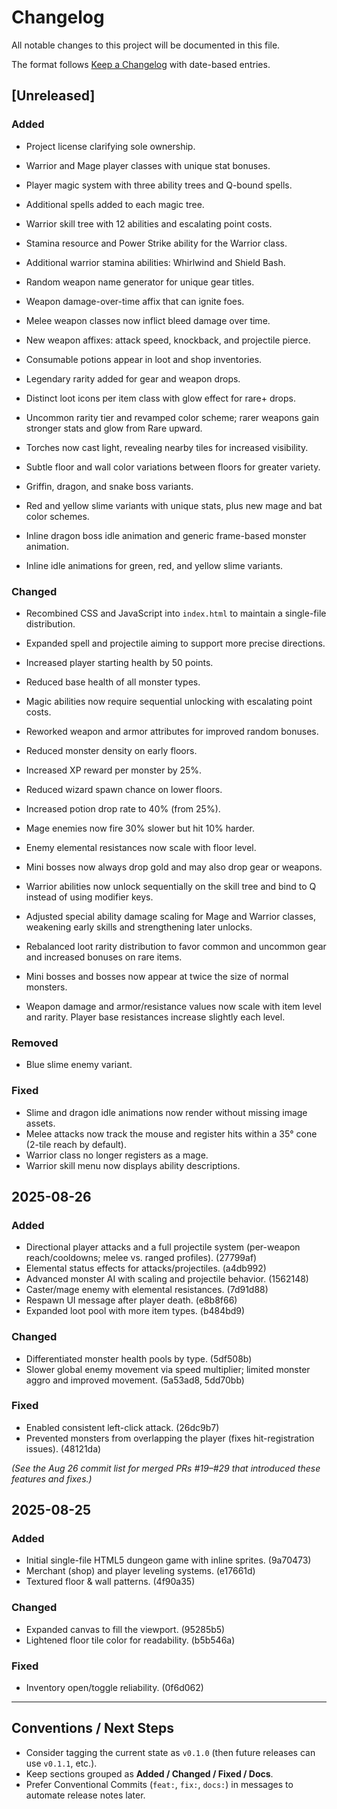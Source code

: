 # Changelog
All notable changes to this project will be documented in this file.

The format follows [Keep a Changelog](https://keepachangelog.com/en/1.1.0/) with date-based entries.

## [Unreleased]
### Added
- Project license clarifying sole ownership.
- Warrior and Mage player classes with unique stat bonuses.
- Player magic system with three ability trees and Q-bound spells.
- Additional spells added to each magic tree.
- Warrior skill tree with 12 abilities and escalating point costs.
- Stamina resource and Power Strike ability for the Warrior class.
- Additional warrior stamina abilities: Whirlwind and Shield Bash.
- Random weapon name generator for unique gear titles.
- Weapon damage-over-time affix that can ignite foes.
- Melee weapon classes now inflict bleed damage over time.
- New weapon affixes: attack speed, knockback, and projectile pierce.

- Consumable potions appear in loot and shop inventories.
- Legendary rarity added for gear and weapon drops.
- Distinct loot icons per item class with glow effect for rare+ drops.
- Uncommon rarity tier and revamped color scheme; rarer weapons gain stronger stats and glow from Rare upward.
- Torches now cast light, revealing nearby tiles for increased visibility.
- Subtle floor and wall color variations between floors for greater variety.
- Griffin, dragon, and snake boss variants.
- Red and yellow slime variants with unique stats, plus new mage and bat color schemes.
- Inline dragon boss idle animation and generic frame-based monster animation.
- Inline idle animations for green, red, and yellow slime variants.

### Changed
- Recombined CSS and JavaScript into `index.html` to maintain a single-file distribution.
- Expanded spell and projectile aiming to support more precise directions.
- Increased player starting health by 50 points.
- Reduced base health of all monster types.
- Magic abilities now require sequential unlocking with escalating point costs.
- Reworked weapon and armor attributes for improved random bonuses.
- Reduced monster density on early floors.
- Increased XP reward per monster by 25%.
- Reduced wizard spawn chance on lower floors.
- Increased potion drop rate to 40% (from 25%).
- Mage enemies now fire 30% slower but hit 10% harder.
- Enemy elemental resistances now scale with floor level.
- Mini bosses now always drop gold and may also drop gear or weapons.
- Warrior abilities now unlock sequentially on the skill tree and bind to Q instead of using modifier keys.
- Adjusted special ability damage scaling for Mage and Warrior classes, weakening early skills and strengthening later unlocks.
- Rebalanced loot rarity distribution to favor common and uncommon gear and increased bonuses on rare items.
- Mini bosses and bosses now appear at twice the size of normal monsters.

- Weapon damage and armor/resistance values now scale with item level and rarity. Player base resistances increase slightly each level.

### Removed
- Blue slime enemy variant.

### Fixed
- Slime and dragon idle animations now render without missing image assets.
- Melee attacks now track the mouse and register hits within a 35° cone (2-tile reach by default).
- Warrior class no longer registers as a mage.
- Warrior skill menu now displays ability descriptions.

## 2025-08-26
### Added
- Directional player attacks and a full projectile system (per-weapon reach/cooldowns; melee vs. ranged profiles). (27799af)
- Elemental status effects for attacks/projectiles. (a4db992)
- Advanced monster AI with scaling and projectile behavior. (1562148)
- Caster/mage enemy with elemental resistances. (7d91d88)
- Respawn UI message after player death. (e8b8f66)
- Expanded loot pool with more item types. (b484bd9)

### Changed
- Differentiated monster health pools by type. (5df508b)
- Slower global enemy movement via speed multiplier; limited monster aggro and improved movement. (5a53ad8, 5dd70bb)

### Fixed
- Enabled consistent left-click attack. (26dc9b7)
- Prevented monsters from overlapping the player (fixes hit-registration issues). (48121da)

*(See the Aug 26 commit list for merged PRs #19–#29 that introduced these features and fixes.)*

## 2025-08-25
### Added
- Initial single-file HTML5 dungeon game with inline sprites. (9a70473)
- Merchant (shop) and player leveling systems. (e17661d)
- Textured floor & wall patterns. (4f90a35)

### Changed
- Expanded canvas to fill the viewport. (95285b5)
- Lightened floor tile color for readability. (b5b546a)

### Fixed
- Inventory open/toggle reliability. (0f6d062)

---
## Conventions / Next Steps
- Consider tagging the current state as `v0.1.0` (then future releases can use `v0.1.1`, etc.).
- Keep sections grouped as **Added / Changed / Fixed / Docs**.
- Prefer Conventional Commits (`feat:`, `fix:`, `docs:`) in messages to automate release notes later.
